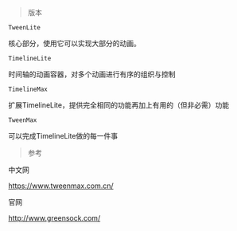> 版本

`TweenLite`

核心部分，使用它可以实现大部分的动画。

`TimelineLite`

时间轴的动画容器，对多个动画进行有序的组织与控制

`TimelineMax`

扩展TimelineLite，提供完全相同的功能再加上有用的（但非必需）功能

`TweenMax`

可以完成TimelineLite做的每一件事

> 参考

中文网

<https://www.tweenmax.com.cn/>

官网

http://www.greensock.com/

